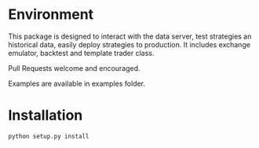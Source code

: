 # Environment
This package is designed to interact with the data server, test strategies an historical data, easily deploy strategies to production. It includes exchange emulator, backtest and template trader class.

Pull Requests welcome and encouraged.

Examples are available in examples folder.

# Installation

```python
python setup.py install
```